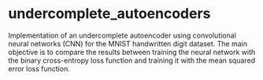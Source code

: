 # undercomplete_autoencoders
Implementation of an undercomplete autoencoder using convolutional neural networks (CNN) for the MNIST handwritten digit dataset. The main objective is to compare the results between training the neural network with the binary cross-entropy loss function and training it with the mean squared error loss function.
